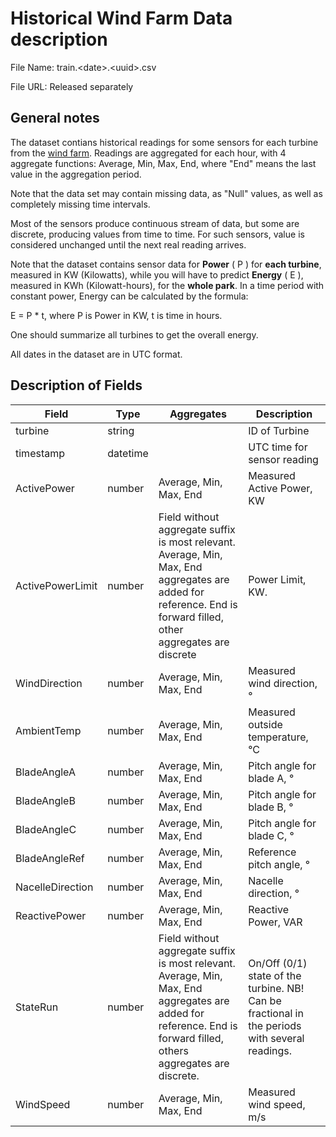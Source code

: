 # Historical Wind Farm Data description

File Name: train.&lt;date>.&lt;uuid>.csv

File URL: Released separately

## General notes 
The dataset contians historical readings for some sensors for each turbine from the [wind farm](windfarm.md). Readings are aggregated for each hour, with 4 aggregate functions: Average, Min, Max, End, where "End" means the last value in the aggregation period.

Note that the data set may contain missing data, as "Null" values, as well as completely missing time intervals.

Most of the sensors produce continuous stream of data, but some are discrete, producing values from time to time. For such sensors, value is considered unchanged until the next real reading arrives.

Note that the dataset contains sensor data for __Power__ ( P ) for __each turbine__, measured in KW (Kilowatts), while you will have to predict __Energy__ ( E ), measured in KWh (Kilowatt-hours), for the __whole park__. In a time period with constant power, Energy can be calculated by the formula:

E = P * t, 
where P is Power in KW, t is time in hours. 

One should summarize  all turbines to get the overall energy.

All dates in the dataset are in UTC format.


## Description of Fields
| Field  | Type |Aggregates | Description  |
|---|---|---|---| 
| turbine | string | | ID of Turbine |
| timestamp | datetime | |UTC time for sensor reading |
| ActivePower | number | Average, Min, Max, End | Measured Active Power, KW |
| ActivePowerLimit | number | Field without aggregate suffix is most relevant.  Average, Min, Max, End aggregates are added for reference. End is forward filled, other aggregates are discrete| Power Limit, KW. |
| WindDirection | number | Average, Min, Max, End | Measured wind direction, &deg; |
| AmbientTemp | number | Average, Min, Max, End | Measured outside temperature, &deg;C|
| BladeAngleA | number | Average, Min, Max, End | Pitch angle for blade A, &deg; |
| BladeAngleB | number | Average, Min, Max, End | Pitch angle for blade B, &deg; |
| BladeAngleC | number | Average, Min, Max, End | Pitch angle for blade C, &deg; |
| BladeAngleRef | number | Average, Min, Max, End | Reference pitch angle, &deg;|
| NacelleDirection | number | Average, Min, Max, End | Nacelle direction, &deg; |
| ReactivePower | number | Average, Min, Max, End | Reactive Power, VAR  |
| StateRun | number | Field without aggregate suffix is most relevant.  Average, Min, Max, End aggregates are added for reference. End is forward filled, others aggregates are discrete. | On/Off (0/1) state of the turbine. NB! Can be fractional in the periods with several readings.|
| WindSpeed | number | Average, Min, Max, End | Measured wind speed, m/s |
